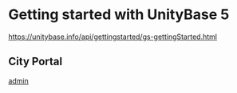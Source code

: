 Getting started with UnityBase 5
================================

https://unitybase.info/api/gettingstarted/gs-gettingStarted.html

City Portal
---------------

[admin](http://localhost:8881/adm)